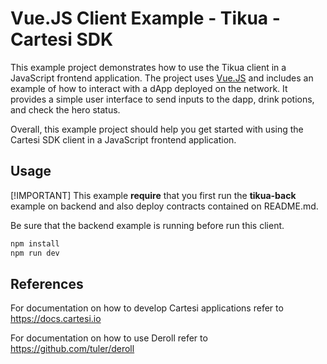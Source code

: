 # Vue.JS Client Example - Tikua - Cartesi SDK

This example project demonstrates how to use the Tikua client in a JavaScript frontend application. The project uses [Vue.JS](https://vuejs.org) and includes an example of how to interact with a dApp deployed on the network. It provides a simple user interface to send inputs to the dapp, drink potions, and check the hero status.

Overall, this example project should help you get started with using the Cartesi SDK client in a JavaScript frontend application.

## Usage

[!IMPORTANT]
This example **require** that you first run the **tikua-back** example on backend and also deploy contracts contained on README.md.

Be sure that the backend example is running before run this client.

```sh
npm install
npm run dev
```

## References

For documentation on how to develop Cartesi applications refer to https://docs.cartesi.io

For documentation on how to use Deroll refer to https://github.com/tuler/deroll
